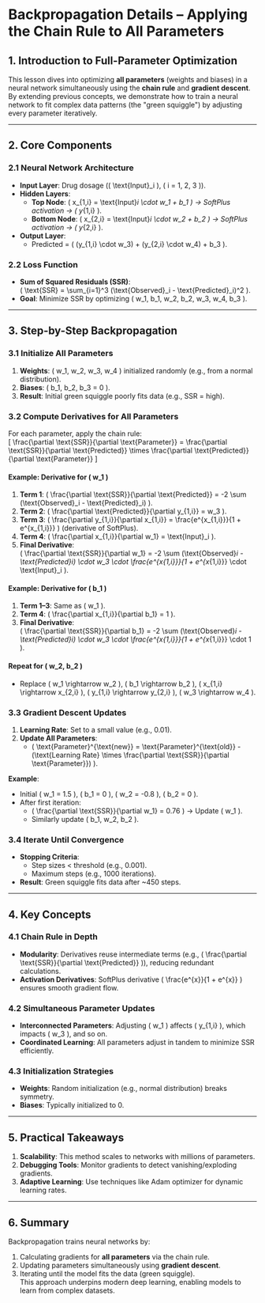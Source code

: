 # Backpropagation Details – Applying the Chain Rule to All Parameters  

## **1. Introduction to Full-Parameter Optimization**  
This lesson dives into optimizing **all parameters** (weights and biases) in a neural network simultaneously using the **chain rule** and **gradient descent**. By extending previous concepts, we demonstrate how to train a neural network to fit complex data patterns (the "green squiggle") by adjusting every parameter iteratively.  

---

## **2. Core Components**  

### **2.1 Neural Network Architecture**  
- **Input Layer**: Drug dosage (\( \text{Input}_i \), \( i = 1, 2, 3 \)).  
- **Hidden Layers**:  
  - **Top Node**: \( x_{1,i} = \text{Input}_i \cdot w_1 + b_1 \) → SoftPlus activation → \( y_{1,i} \).  
  - **Bottom Node**: \( x_{2,i} = \text{Input}_i \cdot w_2 + b_2 \) → SoftPlus activation → \( y_{2,i} \).  
- **Output Layer**:  
  - Predicted = \( (y_{1,i} \cdot w_3) + (y_{2,i} \cdot w_4) + b_3 \).  

### **2.2 Loss Function**  
- **Sum of Squared Residuals (SSR)**:  
  \( \text{SSR} = \sum_{i=1}^3 (\text{Observed}_i - \text{Predicted}_i)^2 \).  
- **Goal**: Minimize SSR by optimizing \( w_1, b_1, w_2, b_2, w_3, w_4, b_3 \).  

---

## **3. Step-by-Step Backpropagation**  

### **3.1 Initialize All Parameters**  
1. **Weights**: \( w_1, w_2, w_3, w_4 \) initialized randomly (e.g., from a normal distribution).  
2. **Biases**: \( b_1, b_2, b_3 = 0 \).  
3. **Result**: Initial green squiggle poorly fits data (e.g., SSR = high).  

### **3.2 Compute Derivatives for All Parameters**  
For each parameter, apply the chain rule:  
\[ \frac{\partial \text{SSR}}{\partial \text{Parameter}} = \frac{\partial \text{SSR}}{\partial \text{Predicted}} \times \frac{\partial \text{Predicted}}{\partial \text{Parameter}} \]  

#### **Example: Derivative for \( w_1 \)**  
1. **Term 1**: \( \frac{\partial \text{SSR}}{\partial \text{Predicted}} = -2 \sum (\text{Observed}_i - \text{Predicted}_i) \).  
2. **Term 2**: \( \frac{\partial \text{Predicted}}{\partial y_{1,i}} = w_3 \).  
3. **Term 3**: \( \frac{\partial y_{1,i}}{\partial x_{1,i}} = \frac{e^{x_{1,i}}}{1 + e^{x_{1,i}}} \) (derivative of SoftPlus).  
4. **Term 4**: \( \frac{\partial x_{1,i}}{\partial w_1} = \text{Input}_i \).  
5. **Final Derivative**:  
   \( \frac{\partial \text{SSR}}{\partial w_1} = -2 \sum (\text{Observed}_i - \text{Predicted}_i) \cdot w_3 \cdot \frac{e^{x_{1,i}}}{1 + e^{x_{1,i}}} \cdot \text{Input}_i \).  

#### **Example: Derivative for \( b_1 \)**  
1. **Term 1–3**: Same as \( w_1 \).  
2. **Term 4**: \( \frac{\partial x_{1,i}}{\partial b_1} = 1 \).  
3. **Final Derivative**:  
   \( \frac{\partial \text{SSR}}{\partial b_1} = -2 \sum (\text{Observed}_i - \text{Predicted}_i) \cdot w_3 \cdot \frac{e^{x_{1,i}}}{1 + e^{x_{1,i}}} \cdot 1 \).  

#### **Repeat for \( w_2, b_2 \)**  
- Replace \( w_1 \rightarrow w_2 \), \( b_1 \rightarrow b_2 \), \( x_{1,i} \rightarrow x_{2,i} \), \( y_{1,i} \rightarrow y_{2,i} \), \( w_3 \rightarrow w_4 \).  

### **3.3 Gradient Descent Updates**  
1. **Learning Rate**: Set to a small value (e.g., 0.01).  
2. **Update All Parameters**:  
   - \( \text{Parameter}^{\text{new}} = \text{Parameter}^{\text{old}} - (\text{Learning Rate} \times \frac{\partial \text{SSR}}{\partial \text{Parameter}}) \).  

**Example**:  
- Initial \( w_1 = 1.5 \), \( b_1 = 0 \), \( w_2 = -0.8 \), \( b_2 = 0 \).  
- After first iteration:  
  - \( \frac{\partial \text{SSR}}{\partial w_1} = 0.76 \) → Update \( w_1 \).  
  - Similarly update \( b_1, w_2, b_2 \).  

### **3.4 Iterate Until Convergence**  
- **Stopping Criteria**:  
  - Step sizes < threshold (e.g., 0.001).  
  - Maximum steps (e.g., 1000 iterations).  
- **Result**: Green squiggle fits data after ~450 steps.  

---

## **4. Key Concepts**  

### **4.1 Chain Rule in Depth**  
- **Modularity**: Derivatives reuse intermediate terms (e.g., \( \frac{\partial \text{SSR}}{\partial \text{Predicted}} \)), reducing redundant calculations.  
- **Activation Derivatives**: SoftPlus derivative \( \frac{e^{x}}{1 + e^{x}} \) ensures smooth gradient flow.  

### **4.2 Simultaneous Parameter Updates**  
- **Interconnected Parameters**: Adjusting \( w_1 \) affects \( y_{1,i} \), which impacts \( w_3 \), and so on.  
- **Coordinated Learning**: All parameters adjust in tandem to minimize SSR efficiently.  

### **4.3 Initialization Strategies**  
- **Weights**: Random initialization (e.g., normal distribution) breaks symmetry.  
- **Biases**: Typically initialized to 0.  

---

## **5. Practical Takeaways**  
1. **Scalability**: This method scales to networks with millions of parameters.  
2. **Debugging Tools**: Monitor gradients to detect vanishing/exploding gradients.  
3. **Adaptive Learning**: Use techniques like Adam optimizer for dynamic learning rates.  

---

## **6. Summary**  
Backpropagation trains neural networks by:  
1. Calculating gradients for **all parameters** via the chain rule.  
2. Updating parameters simultaneously using **gradient descent**.  
3. Iterating until the model fits the data (green squiggle).  
This approach underpins modern deep learning, enabling models to learn from complex datasets.  
